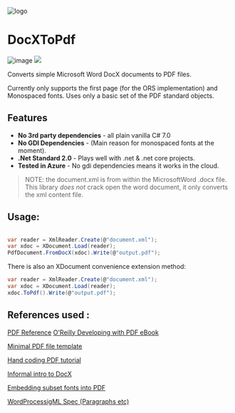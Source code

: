 ![logo](https://gitlab.3squared.com/uploads/-/system/project/avatar/470/pdf7.jpg)

# DocXToPdf

![image](https://gitlab.3squared.com/RobHill/docxtopdf/badges/debug/coverage.svg?style=flat-square)
<img src="http://teamcity.3squared.com/app/rest/builds/buildType:DocXToPdf_Release/statusIcon"/>
<!-- <iframe src="http://teamcity.3squared.com/guestAuth/app/rest/builds?locator=project:DocXToPdf,running:any,branch:branched:any,count:20"></iframe> -->


Converts simple Microsoft Word DocX documents to PDF files.

Currently only supports the first page (for the ORS implementation) and Monospaced fonts. Uses only a basic set of the PDF standard objects.

## Features

- **No 3rd party dependencies** - all plain vanilla C# 7.0
- **No GDI Dependencies** - (Main reason for monospaced fonts at the moment).
- **.Net Standard 2.0** - Plays well with .net & .net core projects.
- **Tested in Azure** - No gdi dependencies means it works in the cloud.

> NOTE: the document.xml is from within the MicrosoftWord .docx file. 
> This library _does not_ crack open the word document, it only converts the xml content file.

## Usage:
```cs

var reader = XmlReader.Create(@"document.xml");
var xdoc = XDocument.Load(reader);
PdfDocument.FromDocX(xdoc).Write(@"output.pdf");

```
There is also an XDocument convenience extension method: 
```cs
var reader = XmlReader.Create(@"document.xml");
var xdoc = XDocument.Load(reader);
xdoc.ToPdf().Write(@"output.pdf");
```

## References used :
[PDF Reference](https://www.adobe.com/devnet/pdf/pdf_reference.html)
[O'Reilly Developing with PDF eBook](https://www.oreilly.com/library/view/developing-with-pdf/9781449327903/ch01.html)

[Minimal PDF file template](https://brendanzagaeski.appspot.com/0004.html)

[Hand coding PDF tutorial](https://brendanzagaeski.appspot.com/0005.html)

[Informal intro to DocX](https://www.toptal.com/xml/an-informal-introduction-to-docx)

[Embedding subset fonts into PDF](http://etutorials.org/Linux+systems/pdf+hacks/Chapter+4.+Creating+PDF+and+Other+Editions/Hack+43+Embed+and+Subset+Fonts+to+Your+Advantage/)

[WordProcessigML Spec (Paragraphs etc)](http://officeopenxml.com/WPparagraphProperties.php)


